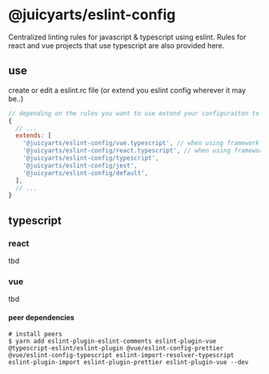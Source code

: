 # @juicyarts/eslint-config

Centralized linting rules for javascript & typescript using eslint. Rules for react and vue projects that use typescript are also provided here.

## use

create or edit a eslint.rc file (or extend you eslint config wherever it may be..)

```javascript
// depending on the rules you want to use extend your configuraiton to use these rules
{
  // ...
  extends: [
    '@juicyarts/eslint-config/vue.typescript', // when using framework specific rules you don't need to add the typescript general rules since the fw specific ones already include these
    '@juicyarts/eslint-config/react.typescript', // when using framework specific rules you don't need to add the typescript general rules since the fw specific ones already include these
    '@juicyarts/eslint-config/typescript',
    '@juicyarts/eslint-config/jest',
    '@juicyarts/eslint-config/default',
  ],
  // ...
}
```

## typescript

### react

tbd

### vue

tbd

#### peer dependencies

```shell
# install peers
$ yarn add eslint-plugin-eslint-comments eslint-plugin-vue @typescript-eslint/eslint-plugin @vue/eslint-config-prettier @vue/eslint-config-typescript eslint-import-resolver-typescript eslint-plugin-import eslint-plugin-prettier eslint-plugin-vue --dev
```
